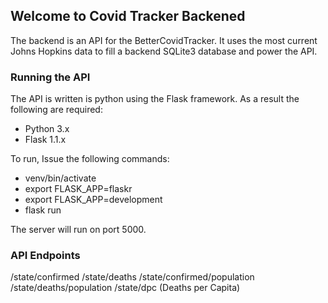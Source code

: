 ## Welcome to Covid Tracker Backened

The backend is an API for the BetterCovidTracker. It uses the most current Johns Hopkins data to fill a backend SQLite3 database and power the API.

### Running the API
The API is written is python using the Flask framework. As a result the following are required:
 - Python 3.x
 - Flask 1.1.x

To run, Issue the following commands:
- venv/bin/activate
- export FLASK_APP=flaskr
- export FLASK_APP=development
- flask run

The server will run on port 5000.

### API Endpoints
/state/confirmed
/state/deaths
/state/confirmed/population
/state/deaths/population
/state/dpc (Deaths per Capita)
